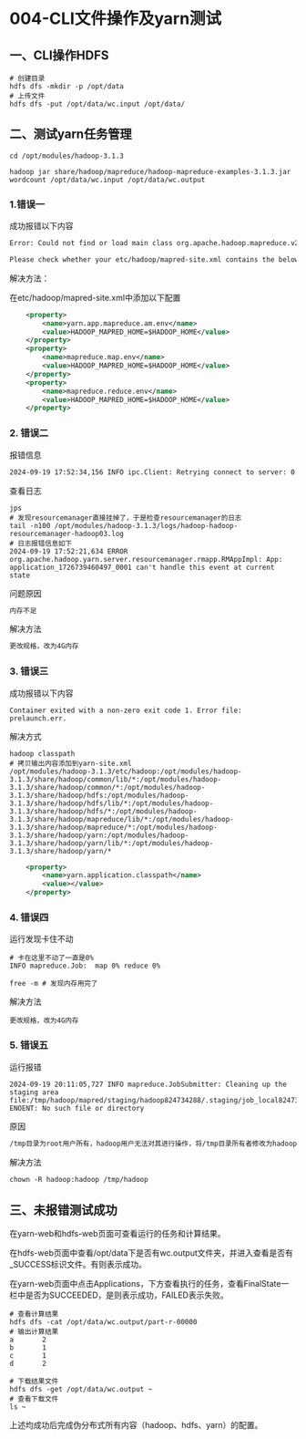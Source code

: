 # 004-CLI文件操作及yarn测试

## 一、CLI操作HDFS

```shell
# 创建目录
hdfs dfs -mkdir -p /opt/data
# 上传文件
hdfs dfs -put /opt/data/wc.input /opt/data/
```



## 二、测试yarn任务管理

```shell
cd /opt/modules/hadoop-3.1.3

hadoop jar share/hadoop/mapreduce/hadoop-mapreduce-examples-3.1.3.jar wordcount /opt/data/wc.input /opt/data/wc.output

```

### 1.错误一

成功报错以下内容

```tex
Error: Could not find or load main class org.apache.hadoop.mapreduce.v2.app.MRAppMaster

Please check whether your etc/hadoop/mapred-site.xml contains the below configuration:
```

解决方法：

在etc/hadoop/mapred-site.xml中添加以下配置

```xml
    <property>
        <name>yarn.app.mapreduce.am.env</name>
        <value>HADOOP_MAPRED_HOME=$HADOOP_HOME</value>
    </property>
    <property>
        <name>mapreduce.map.env</name>
        <value>HADOOP_MAPRED_HOME=$HADOOP_HOME</value>
    </property>
    <property>
        <name>mapreduce.reduce.env</name>
        <value>HADOOP_MAPRED_HOME=$HADOOP_HOME</value>
    </property>
```

### 2. 错误二

报错信息

```tex
2024-09-19 17:52:34,156 INFO ipc.Client: Retrying connect to server: 0.0.0.0/0.0.0.0:8032. Already tried 0 time(s); retry policy is RetryUpToMaximumCountWithFixedSleep(maxRetries=10, sleepTime=1000 MILLISECONDS)
```

查看日志

```shell
jps
# 发现resourcemanager直接挂掉了，于是检查resourcemanager的日志
tail -n100 /opt/modules/hadoop-3.1.3/logs/hadoop-hadoop-resourcemanager-hadoop03.log
# 日志报错信息如下
2024-09-19 17:52:21,634 ERROR org.apache.hadoop.yarn.server.resourcemanager.rmapp.RMAppImpl: App: application_1726739460497_0001 can't handle this event at current state
```

问题原因

```tex
内存不足
```

解决方法

```tex
更改规格，改为4G内存
```

### 3. 错误三

成功报错以下内容

```
Container exited with a non-zero exit code 1. Error file: prelaunch.err.
```

解决方式

```shell
hadoop classpath
# 拷贝输出内容添加到yarn-site.xml
/opt/modules/hadoop-3.1.3/etc/hadoop:/opt/modules/hadoop-3.1.3/share/hadoop/common/lib/*:/opt/modules/hadoop-3.1.3/share/hadoop/common/*:/opt/modules/hadoop-3.1.3/share/hadoop/hdfs:/opt/modules/hadoop-3.1.3/share/hadoop/hdfs/lib/*:/opt/modules/hadoop-3.1.3/share/hadoop/hdfs/*:/opt/modules/hadoop-3.1.3/share/hadoop/mapreduce/lib/*:/opt/modules/hadoop-3.1.3/share/hadoop/mapreduce/*:/opt/modules/hadoop-3.1.3/share/hadoop/yarn:/opt/modules/hadoop-3.1.3/share/hadoop/yarn/lib/*:/opt/modules/hadoop-3.1.3/share/hadoop/yarn/*
```

```xml
    <property>
        <name>yarn.application.classpath</name>
        <value></value>
    </property>
```

### 4. 错误四

运行发现卡住不动

```shell
# 卡在这里不动了一直是0%
INFO mapreduce.Job:  map 0% reduce 0%

free -m # 发现内存用完了
```

解决方法

```
更改规格，改为4G内存
```

### 5. 错误五

运行报错

```shell
2024-09-19 20:11:05,727 INFO mapreduce.JobSubmitter: Cleaning up the staging area file:/tmp/hadoop/mapred/staging/hadoop824734288/.staging/job_local824734288_0001
ENOENT: No such file or directory
```

原因

```tex
/tmp目录为root用户所有，hadoop用户无法对其进行操作，将/tmp目录所有者修改为hadoop
```

解决方法

```tex
chown -R hadoop:hadoop /tmp/hadoop
```



## 三、未报错测试成功

在yarn-web和hdfs-web页面可查看运行的任务和计算结果。

在hdfs-web页面中查看/opt/data下是否有wc.output文件夹，并进入查看是否有_SUCCESS标识文件。有则表示成功。

在yarn-web页面中点击Applications，下方查看执行的任务，查看FinalState一栏中是否为SUCCEEDED，是则表示成功，FAILED表示失败。

```shell
# 查看计算结果
hdfs dfs -cat /opt/data/wc.output/part-r-00000
# 输出计算结果
a       2
b       1
c       1
d       2

# 下载结果文件
hdfs dfs -get /opt/data/wc.output ~
# 查看下载文件
ls ~
```

上述均成功后完成伪分布式所有内容（hadoop、hdfs、yarn）的配置。
